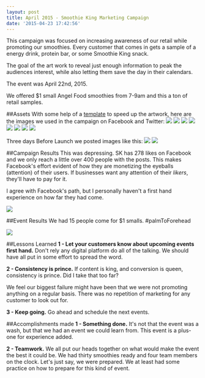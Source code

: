 ```yaml
---
layout: post
title: April 2015 - Smoothie King Marketing Campaign
date: '2015-04-23 17:42:56'
---
```


This campaign was focused on increasing awareness of our retail while promoting our smoothies. Every customer that comes in gets a sample of a energy drink, protein bar, or some Smoothie King snack.

The goal of the art work to reveal just enough information to peak the audiences interest, while also letting them save the day in their calendars.

The event was April 22nd, 2015.

We offered $1 small Angel Food smoothies from 7-9am and this a ton of retail samples.

##Assets
With some help of a [template](http://www.freepik.com/free-vector/designer-s-office-flat-illustration_715197.htm) to speed up the artwork, here are the images we used in the campaign on Facebook and Twitter:
![](/content/images/2015/04/sk-desk-lights-on-09.png)
![](/content/images/2015/04/sk-desk-lights-on-03.png)
![](/content/images/2015/04/sk-desk-lights-on-04-1.png)
![](/content/images/2015/04/sk-desk-lights-on-05.png)
![](/content/images/2015/04/sk-desk-lights-on-06.png)
![](/content/images/2015/04/sk-desk-lights-on-07.png)
![](/content/images/2015/04/sk-desk-lights-on-08.png)
![](/content/images/2015/04/sk-desk-lights-on-10.png)

Three days Before Launch we posted images like this:
![](/content/images/2015/04/sk-desk-lights-on-01-3.png)
![](/content/images/2015/04/sk-desk-lights-on-01-4.png)

##Campaign Results
This was depressing. SK has 278 likes on Facebook and we only reach a little over 400 people with the posts. This makes Facebook's effort evident of how they are monetizing the eyeballs (attention) of their users. If businesses want any attention of their *likers*, they'll have to pay for it.

I agree with Facebook's path, but I personally haven't a first hand experience on how far they had come.

![](/content/images/2015/04/Screenshot-2015-04-23-12-00-49.png)

##Event Results
We had 15 people come for $1 smalls. #palmToForehead

![](/content/images/2015/04/palmtoforehead.gif)

##Lessons Learned
**1 - Let your customers know about upcoming events first hand.**  Don't rely any digital platform do all of the talking. We should have all put in some effort to spread the word.

**2 - Consistency is prince.** If content is king, and conversion is queen, consistency is prince. Did I take that too far? 

We feel our biggest failure might have been that we were not promoting anything on a regular basis. There was no repetition of marketing for any customer to look out for.

**3 - Keep going.**  Go ahead and schedule the next events.

##Accomplishments made
**1 - Something done.**  It's not that the event was a wash, but that we had an event we could learn from. This event is a plus-one for experience added.

**2 - Teamwork.** We all put our heads together on what would make the event the best it could be. We had thirty smoothies ready and four team members on the clock. Let's just say, we were prepared. We at least had some practice on how to prepare for this kind of event.